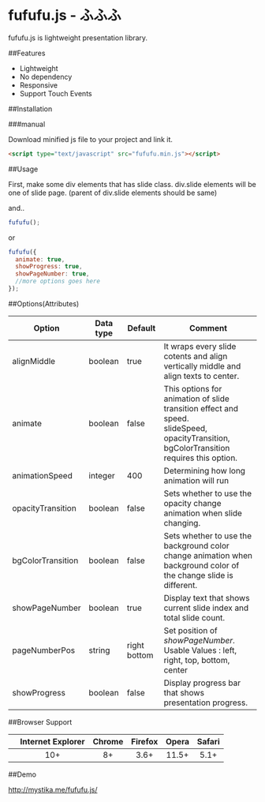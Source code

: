 # fufufu.js - ふふふ

fufufu.js is lightweight presentation library.

##Features
- Lightweight
- No dependency
- Responsive
- Support Touch Events


##Installation

###manual

Download minified js file to your project and link it.
```html
<script type="text/javascript" src="fufufu.min.js"></script>
```

##Usage

First, make some div elements that has slide class. div.slide elements will be one of slide page.
(parent of div.slide elements should be same)

and..

```javascript
fufufu();
```
or
```javascript
fufufu({
  animate: true,
  showProgress: true,
  showPageNumber: true,
  //more options goes here
});
```


##Options(Attributes)

| Option | Data type | Default | Comment |
|--------|-----------|---------|---------|
|alignMiddle|boolean|true|It wraps every slide cotents and align vertically middle and align texts to center.|
|animate|boolean|false| This options for animation of slide transition effect and speed.<br>slideSpeed, opacityTransition, bgColorTransition requires this option.|
|animationSpeed|integer|400|Determining how long animation will run|
|opacityTransition|boolean|false|Sets whether to use the opacity change animation when slide changing.|
|bgColorTransition|boolean|false|Sets whether to use the background color change animation when background color of the change slide is different.|
|showPageNumber|boolean|true|Display text that shows current slide index and total slide count.|
|pageNumberPos|string|right bottom| Set position of *showPageNumber*.<br>Usable Values : left, right, top, bottom, center|
|showProgress|boolean|false|Display progress bar that shows presentation progress.|


##Browser Support

|                     | Internet Explorer | Chrome | Firefox | Opera | Safari |
|:-------------------:|:-----------------:|:------:|:-------:|:-----:|:------:|
|                     |        10+        |   8+   |   3.6+  | 11.5+ |  5.1+  |

##Demo

http://mystika.me/fufufu.js/
